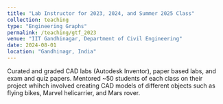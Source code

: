 ```yaml
---
title: "Lab Instructor for 2023, 2024, and Summer 2025 Class"
collection: teaching
type: "Engineering Graphs"
permalink: /teaching/gtf_2023
venue: "IIT Gandhinagar, Department of Civil Engineering"
date: 2024-08-01
location: "Gandhinagr, India"
---
```


Curated and graded CAD labs (Autodesk Inventor), paper based labs, and exam and quiz papers. Mentored ~50 students of each class on their project whihch involved creating CAD models of different objects such as flying bikes, Marvel helicarrier, and Mars rover.

